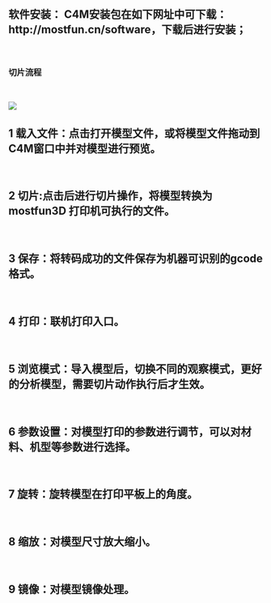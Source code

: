 <h2>软件安装： C4M安装包在如下网址中可下载： http://mostfun.cn/software，下载后进行安装；</h2><br>
<h3>切片流程</h3><br>

![](https://github.com/swjtu-maker/action-school/blob/master/Specification%20for%20C4M/1.png)<br>

<h2>1 载入文件：点击打开模型文件，或将模型文件拖动到C4M窗口中并对模型进行预览。</h2><br>
<h2>2 切片:点击后进行切片操作，将模型转换为mostfun3D 打印机可执行的文件。</h2><br>
<h2>3 保存：将转码成功的文件保存为机器可识别的gcode格式。</h2><br>
<h2>4 打印：联机打印入口。</h2><br>
<h2>5 浏览模式：导入模型后，切换不同的观察模式，更好的分析模型，需要切片动作执行后才生效。</h2><br>
<h2>6 参数设置：对模型打印的参数进行调节，可以对材料、机型等参数进行选择。</h2><br>
<h2>7 旋转：旋转模型在打印平板上的角度。</h2><br>
<h2>8 缩放：对模型尺寸放大缩小。</h2><br>
<h2>9 镜像：对模型镜像处理。</h2><br>
